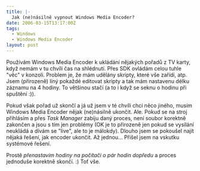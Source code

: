 ```yaml
---
title: |-
  Jak (ne)násilně vypnout Windows Media Encoder?
date: 2006-03-15T13:17:00Z
tags:
  - Windows
  - Windows Media Encoder
layout: post
---
```

Používám Windows Media Encoder k ukládání nějakých pořadů z TV karty, když nemám v tu chvíli čas na shlédnutí. Přes SDK ovládám celou tuhle "věc" v konzoli. Problem je, že mám udělány skripty, které vše zařídí, atp. Jsem (přirozeně) líný pokaždé editovat skripty a tak mám nastavenu délku záznamu na 4 hodiny. To většinou stačí (a to i když se seknu o hodinu při spuštění :)).

Pokud však pořad už skončí a já už jsem v té chvíli chci něco jiného, musím Windows Media Encoder nějak (ne)násilně ukončit. Ale. Pokud se na stroj přihlásím a přes _Task Manager_ zabiju daný proces, není soubor korektně zakončen a jsou s tím jen problémy (OK je to přirozeně jen pokud se vysílání neukládá a dívám se "live", ale to je málokdy). Dlouho jsem se pokoušel najít nějaká řešení, jak encoder ukončit. Až jednou... Přišel jsem na vskutku systémové řešení. 

Prostě _přenastavím hodiny na počítači o pár hodin dopředu_ a proces jednoduše korektně skončí. :) Toť vše.